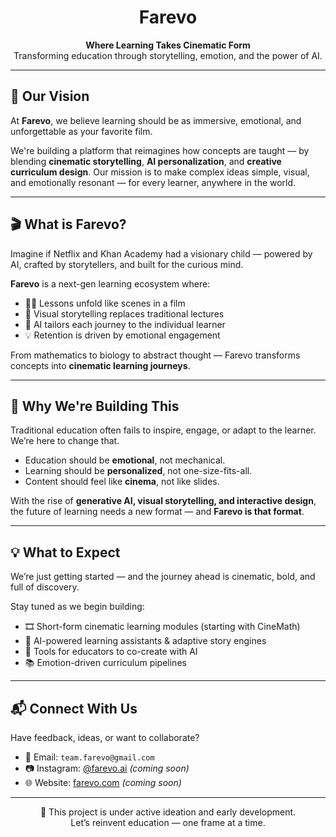 <h1 align="center"> Farevo </h1>

<p align="center">
  <strong>Where Learning Takes Cinematic Form</strong><br>
  Transforming education through storytelling, emotion, and the power of AI.
</p>

---

## 🌟 Our Vision

At **Farevo**, we believe learning should be as immersive, emotional, and unforgettable as your favorite film.

We're building a platform that reimagines how concepts are taught — by blending **cinematic storytelling**, **AI personalization**, and **creative curriculum design**. Our mission is to make complex ideas simple, visual, and emotionally resonant — for every learner, anywhere in the world.

---

## 🎬 What is Farevo?

Imagine if Netflix and Khan Academy had a visionary child — powered by AI, crafted by storytellers, and built for the curious mind.

**Farevo** is a next-gen learning ecosystem where:

- 🧑‍🏫 Lessons unfold like scenes in a film
- 🎥 Visual storytelling replaces traditional lectures
- 🤖 AI tailors each journey to the individual learner
- 💡 Retention is driven by emotional engagement

From mathematics to biology to abstract thought — Farevo transforms concepts into **cinematic learning journeys**.

---

## 🚀 Why We're Building This

Traditional education often fails to inspire, engage, or adapt to the learner. We’re here to change that.

- Education should be **emotional**, not mechanical.  
- Learning should be **personalized**, not one-size-fits-all.  
- Content should feel like **cinema**, not like slides.

With the rise of **generative AI, visual storytelling, and interactive design**, the future of learning needs a new format — and **Farevo is that format**.

---

## 💡 What to Expect

We’re just getting started — and the journey ahead is cinematic, bold, and full of discovery.

Stay tuned as we begin building:

- 🎞️ Short-form cinematic learning modules (starting with CineMath)
- 🤖 AI-powered learning assistants & adaptive story engines
- 🎨 Tools for educators to co-create with AI
- 📚 Emotion-driven curriculum pipelines

---

## 📬 Connect With Us

Have feedback, ideas, or want to collaborate?

- 📧 Email: `team.farevo@gmail.com`
- 📷 Instagram: [@farevo.ai](https://instagram.com/farevo.ai) *(coming soon)*
- 🌐 Website: [farevo.com](https://farevo.com) *(coming soon)*

---

<p align="center">
  🚧 This project is under active ideation and early development.<br>
  Let’s reinvent education — one frame at a time.
</p>
